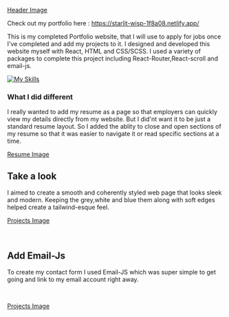 [Header Image](./frontend/src/Assets/ReadMeImages/header.PNG)

Check out my portfolio here : https://starlit-wisp-1f8a08.netlify.app/

This is my completed Portfolio website, that I will use to apply for jobs once I've completed and add my projects to it. I designed and developed this website myself with React, HTML and CSS/SCSS. I used a variety of packages to complete this project including React-Router,React-scroll and email-js. 
<br>

[![My Skills](https://skills.thijs.gg/icons?i=js,html,css,react)](https://skills.thijs.gg)

### What I did different 
I really wanted to add my resume as a page so that employers can quickly view my details directly from my website. But I did'nt want it to be just a standard resume layout. So I added the ablity to close and open sections of my resume so that it was easier to navigate it or read specific sections at a time.


[Resume Image](./frontend/src/Assets/ReadMeImages/resume.PNG)


## Take a look 
I aimed to create a smooth and coherently styled web page that looks sleek and modern. Keeping the grey,white and blue them along with soft edges helped create a tailwind-esque feel. 


[Projects Image](./frontend/src/Assets/ReadMeImages/projects.PNG)

<br>

## Add Email-Js
To create my contact form I used Email-JS which was super simple to get going and link to my email account right away. 

<br>

[Projects Image](./frontend/src/Assets/ReadMeImages/contact.PNG)


